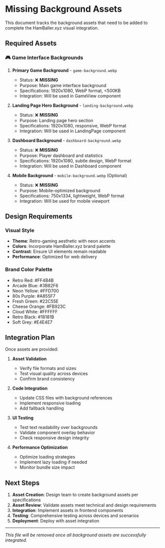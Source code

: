 # Missing Background Assets

This document tracks the background assets that need to be added to complete the HamBaller.xyz visual integration.

## Required Assets

### 🎮 Game Interface Backgrounds

1. **Primary Game Background** - `game-background.webp`
   - Status: ❌ **MISSING**
   - Purpose: Main game interface background
   - Specifications: 1920x1080, WebP format, <500KB
   - Integration: Will be used in GameView component

2. **Landing Page Hero Background** - `landing-background.webp`
   - Status: ❌ **MISSING**
   - Purpose: Landing page hero section
   - Specifications: 1920x1080, responsive, WebP format
   - Integration: Will be used in LandingPage component

3. **Dashboard Background** - `dashboard-background.webp`
   - Status: ❌ **MISSING**
   - Purpose: Player dashboard and statistics
   - Specifications: 1920x1080, subtle design, WebP format
   - Integration: Will be used in Dashboard component

4. **Mobile Background** - `mobile-background.webp` (Optional)
   - Status: ❌ **MISSING**
   - Purpose: Mobile-optimized background
   - Specifications: 750x1334, lightweight, WebP format
   - Integration: Will be used for mobile viewport

## Design Requirements

### Visual Style
- **Theme**: Retro-gaming aesthetic with neon accents
- **Colors**: Incorporate HamBaller.xyz brand palette
- **Contrast**: Ensure UI elements remain readable
- **Performance**: Optimized for web delivery

### Brand Color Palette
- Retro Red: #FF4B4B
- Arcade Blue: #3B82F6  
- Neon Yellow: #FFD700
- 80s Purple: #A855F7
- Fresh Green: #22C55E
- Cheese Orange: #FB923C
- Cloud White: #FFFFFF
- Retro Black: #18181B
- Soft Grey: #E4E4E7

## Integration Plan

Once assets are provided:

1. **Asset Validation**
   - Verify file formats and sizes
   - Test visual quality across devices
   - Confirm brand consistency

2. **Code Integration**  
   - Update CSS files with background references
   - Implement responsive loading
   - Add fallback handling

3. **UI Testing**
   - Test text readability over backgrounds
   - Validate component overlay behavior
   - Check responsive design integrity

4. **Performance Optimization**
   - Optimize loading strategies
   - Implement lazy loading if needed
   - Monitor bundle size impact

## Next Steps

1. **Asset Creation**: Design team to create background assets per specifications
2. **Asset Review**: Validate assets meet technical and design requirements  
3. **Integration**: Implement assets in frontend components
4. **Testing**: Comprehensive testing across devices and scenarios
5. **Deployment**: Deploy with asset integration

---
*This file will be removed once all background assets are successfully integrated.*